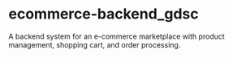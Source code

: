# ecommerce-backend_gdsc
A backend system for an e-commerce marketplace with product management, shopping cart, and order processing.
